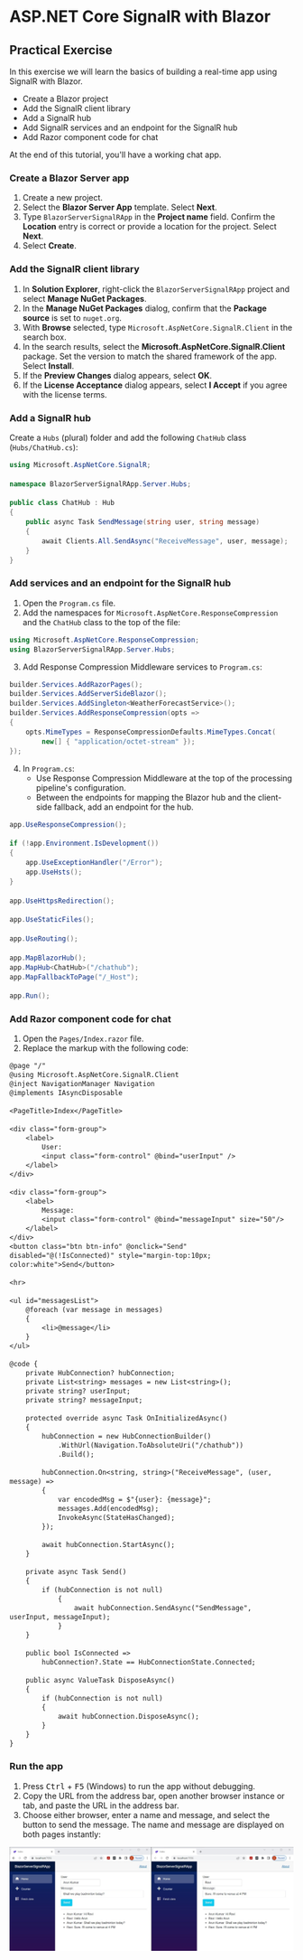 # ASP.NET Core SignalR with Blazor

## Practical Exercise

In this exercise we will learn the basics of building a real-time app using SignalR with Blazor.

* Create a Blazor project
* Add the SignalR client library
* Add a SignalR hub
* Add SignalR services and an endpoint for the SignalR hub
* Add Razor component code for chat

At the end of this tutorial, you'll have a working chat app.

### Create a Blazor Server app

1. Create a new project.
1. Select the **Blazor Server App** template. Select **Next**.
2. Type `BlazorServerSignalRApp` in the **Project name** field. Confirm the **Location** entry is correct or provide a location for the project. Select **Next**.
3. Select **Create**.

### Add the SignalR client library

1. In **Solution Explorer**, right-click the `BlazorServerSignalRApp` project and select **Manage NuGet Packages**.
2. In the **Manage NuGet Packages** dialog, confirm that the **Package source** is set to `nuget.org`.
3. With **Browse** selected, type `Microsoft.AspNetCore.SignalR.Client` in the search box.
4. In the search results, select the **Microsoft.AspNetCore.SignalR.Client** package. Set the version to match the shared framework of the app. Select **Install**.
5. If the **Preview Changes** dialog appears, select **OK**.
6. If the **License Acceptance** dialog appears, select **I Accept** if you agree with the license terms.

### Add a SignalR hub

Create a `Hubs` (plural) folder and add the following `ChatHub` class (`Hubs/ChatHub.cs`):

```cs
using Microsoft.AspNetCore.SignalR;

namespace BlazorServerSignalRApp.Server.Hubs;

public class ChatHub : Hub
{
    public async Task SendMessage(string user, string message)
    {
        await Clients.All.SendAsync("ReceiveMessage", user, message);
    }
}
```
### Add services and an endpoint for the SignalR hub

1. Open the `Program.cs` file.
2. Add the namespaces for `Microsoft.AspNetCore.ResponseCompression` and the `ChatHub` class to the top of the file:

```cs
using Microsoft.AspNetCore.ResponseCompression;
using BlazorServerSignalRApp.Server.Hubs;
```
3. Add Response Compression Middleware services to `Program.cs`:

```cs
builder.Services.AddRazorPages();
builder.Services.AddServerSideBlazor();
builder.Services.AddSingleton<WeatherForecastService>();
builder.Services.AddResponseCompression(opts =>
{
    opts.MimeTypes = ResponseCompressionDefaults.MimeTypes.Concat(
        new[] { "application/octet-stream" });
});
```

4. In `Program.cs`:
   * Use Response Compression Middleware at the top of the processing pipeline's configuration.
   * Between the endpoints for mapping the Blazor hub and the client-side fallback, add an endpoint for the hub.

```cs
app.UseResponseCompression();

if (!app.Environment.IsDevelopment())
{
    app.UseExceptionHandler("/Error");
    app.UseHsts();
}

app.UseHttpsRedirection();

app.UseStaticFiles();

app.UseRouting();

app.MapBlazorHub();
app.MapHub<ChatHub>("/chathub");
app.MapFallbackToPage("/_Host");

app.Run();
```

### Add Razor component code for chat

1. Open the `Pages/Index.razor` file.
2. Replace the markup with the following code:

```HTML+RAZOR
@page "/"
@using Microsoft.AspNetCore.SignalR.Client
@inject NavigationManager Navigation
@implements IAsyncDisposable

<PageTitle>Index</PageTitle>

<div class="form-group">
    <label>
        User:
        <input class="form-control" @bind="userInput" />
    </label>
</div>

<div class="form-group">
    <label>
        Message:
        <input class="form-control" @bind="messageInput" size="50"/>
    </label>
</div>
<button class="btn btn-info" @onclick="Send" disabled="@(!IsConnected)" style="margin-top:10px; color:white">Send</button>

<hr>

<ul id="messagesList">
    @foreach (var message in messages)
    {
        <li>@message</li>
    }
</ul>

@code {
    private HubConnection? hubConnection;
    private List<string> messages = new List<string>();
    private string? userInput;
    private string? messageInput;

    protected override async Task OnInitializedAsync()
    {
        hubConnection = new HubConnectionBuilder()
            .WithUrl(Navigation.ToAbsoluteUri("/chathub"))
            .Build();

        hubConnection.On<string, string>("ReceiveMessage", (user, message) =>
        {
            var encodedMsg = $"{user}: {message}";
            messages.Add(encodedMsg);
            InvokeAsync(StateHasChanged);
        });

        await hubConnection.StartAsync();
    }

    private async Task Send()
    {
        if (hubConnection is not null)
            {
                await hubConnection.SendAsync("SendMessage", userInput, messageInput);
            }
    }

    public bool IsConnected =>
        hubConnection?.State == HubConnectionState.Connected;

    public async ValueTask DisposeAsync()
    {
        if (hubConnection is not null)
        {
            await hubConnection.DisposeAsync();
        }
    }
}
```

### Run the app

1. Press <kbd>Ctrl</kbd> + <kbd>F5</kbd> (Windows) to run the app without debugging.
2. Copy the URL from the address bar, open another browser instance or tab, and paste the URL in the address bar.
3. Choose either browser, enter a name and message, and select the button to send the message. The name and message are displayed on both pages instantly:

![SignalRChat](/ASP.NET%20Core/ASP.NET%20Core%20SignalR/Images/SignalRChatImage.jpg)